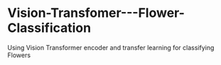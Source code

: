 # Vision-Transfomer---Flower-Classification
Using Vision Transformer encoder and transfer learning for classifying Flowers

